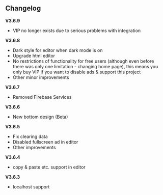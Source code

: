 ## Changelog
**V3.6.9**
- VIP no longer exists due to serious
problems with integration

**V3.6.8**
- Dark style for editor when dark mode is on
- Upgrade html editor
- No restrictions of functionality for free users (although even before there was only one limitation - changing home page), this means you only buy VIP if you want to disable ads & support this project
- Other minor improvements

**V3.6.7**
- Removed Firebase Services

**V3.6.6**
- New bottom design (Beta)

**V3.6.5**
- Fix clearing data
- Disabled fullscreen ad in editor
- Other improvements

**V3.6.4**
- copy & paste etc. support in editor

**V3.6.3**
- localhost support
